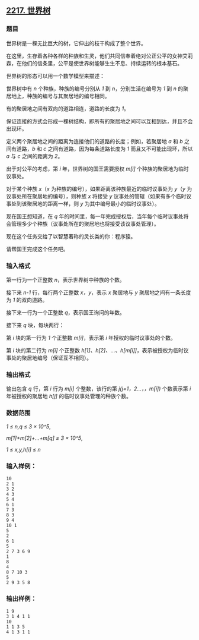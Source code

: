 ## [2217. 世界树](https://www.acwing.com/problem/content/2219/)

### 题目

世界树是一棵无比巨大的树，它伸出的枝干构成了整个世界。

在这里，生存着各种各样的种族和生灵，他们共同信奉着绝对公正公平的女神艾莉森，在他们的信条里，公平是使世界树能够生生不息、持续运转的根本基石。

世界树的形态可以用一个数学模型来描述：

世界树中有 *n* 个种族，种族的编号分别从 *1* 到 *n*，分别生活在编号为 *1* 到 *n* 的聚居地上，种族的编号与其聚居地的编号相同。

有的聚居地之间有双向的道路相连，道路的长度为 *1*。

保证连接的方式会形成一棵树结构，即所有的聚居地之间可以互相到达，并且不会出现环。

定义两个聚居地之间的距离为连接他们的道路的长度；例如，若聚居地 *a* 和 *b* 之间有道路，*b* 和 *c* 之间有道路，因为每条道路长度为 *1* 而且又不可能出现环，所以 *a* 与 *c* 之间的距离为 *2*。

出于对公平的考虑，第 *i* 年，世界树的国王需要授权 *m[i]* 个种族的聚居地为临时议事处。

对于某个种族 *x*（*x* 为种族的编号），如果距离该种族最近的临时议事处为 *y*（*y* 为议事处所在聚居地的编号），则种族 *x* 将接受 *y* 议事处的管辖（如果有多个临时议事处到该聚居地的距离一样，则 *y* 为其中编号最小的临时议事处）。

现在国王想知道，在 *q* 年的时间里，每一年完成授权后，当年每个临时议事处将会管理多少个种族（议事处所在的聚居地也将接受该议事处管理）。

现在这个任务交给了以智慧著称的灵长类的你：程序猿。

请帮国王完成这个任务吧。

### 输入格式

第一行为一个正整数 *n*，表示世界树中种族的个数。

接下来 *n-1* 行，每行两个正整数 *x，y*，表示 *x* 聚居地与 *y* 聚居地之间有一条长度为 *1* 的双向道路。

接下来一行为一个正整数 *q*，表示国王询问的年数。

接下来 *q* 块，每块两行：

第 *i* 块的第一行为 *1* 个正整数 *m[i]*，表示第 *i* 年授权的临时议事处的个数。

第 *i* 块的第二行为 *m[i]* 个正整数 *h[1]、h[2]、…、h[m[i]]*，表示被授权为临时议事处的聚居地编号（保证互不相同）。

### 输出格式

输出包含 *q* 行，第 *i* 行为 *m[i]* 个整数，该行的第 *j(j=1，2…，，m[i])* 个数表示第 *i* 年被授权的聚居地 *h[j]* 的临时议事处管理的种族个数。

### 数据范围

*1 ≤ n,q ≤ 3 × 10^5*,

*m[1]+m[2]+…+m[q] ≤ 3 × 10^5*,

*1 ≤ x,y,h[i] ≤ n*

### 输入样例：

```
10
2 1
3 2
4 3
5 4
6 1
7 3
8 3
9 4
10 1
5
2
6 1
5
2 7 3 6 9
1
8
4
8 7 10 3
5
2 9 3 5 8
```

### 输出样例：

```
1 9
3 1 4 1 1
10
1 1 3 5
4 1 3 1 1
```

